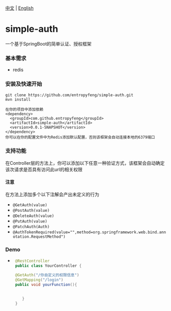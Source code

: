 [中文](https://github.com/entropyfeng/simple-auth/README.ZH.md) | [English](https://github.com/entropyfeng/simple-auth/README.md)
# simple-auth
一个基于SpringBoot的简单认证、授权框架
### 基本需求
* redis
### 安装及快速开始
    git clone https://github.com/entropyfeng/simple-auth.git
    mvn install 
    
    在你的项目中添加依赖
    <dependency>
      <groupId>com.github.entropyfeng</groupId>
      <artifactId>simple-auth</artifactId>
      <version>0.0.1-SNAPSHOT</version>
    </dependency>
    你可以在你的配置文件中为Redis添加默认配置，否则该框架会自动连接本地的6379端口

### 支持功能
在Controller层的方法上，你可以添加以下任意一种验证方式，该框架会自动确定该次请求是否具有访问此url的相关权限

#### 注意
在方法上添加多个以下注解会产出未定义的行为
* `@GetAuth(value)`
* `@PostAuth(value)`
* `@DeleteAuth(value)`
* `@PutAuth(value)`
* `@PatchAuth(Auth)`
* `@AuthTokenRequired(value="",method=org.springframework.web.bind.annotation.RequestMethod")` 
       
    
### Demo
*  ```java
    @RestController
    public class YourController {

    @GetAuth("/你自定义的权限信息")
    @GetMapping("/login")
    public void yourFunction(){
    
     
       }
    }
    
    ```


    

